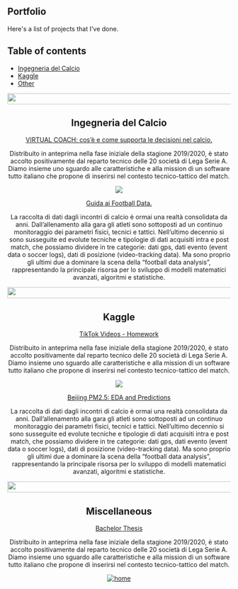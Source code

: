 ## Portfolio
Here's a list of projects that I've done.

## Table of contents
* [Ingegneria del Calcio](#ingegneria-del-calcio)
* [Kaggle](#kaggle)
* [Other](#other)


<div align="center">
  <img src="https://www.equity.org.uk/media/5785/purple-rectangle.png?anchor=center&mode=crop&width=1200&height=475&rnd=132798207810000000" width="1200" height="25" style="padding:0">
  
  <h2> Ingegneria del Calcio </h2>
  
  <a href="https://ingegneriadelcalcio.com/virtual-coach-cose-e-come-supporta-le-decisioni-nel-calcio"> VIRTUAL COACH: cos’è e come supporta le decisioni nel calcio. </a>
  <p> Distribuito in anteprima nella fase iniziale della stagione 2019/2020, è stato accolto positivamente dal reparto tecnico delle 20 società di Lega Serie A. Diamo insieme uno sguardo alle caratteristiche e alla mission di un software tutto italiano che propone di inserirsi nel contesto tecnico-tattico del match.
  </p>
  
  <img src="https://cdn-icons-png.flaticon.com/16/1783/1783356.png">
  
  <a href="https://ingegneriadelcalcio.com/guida-ai-football-data/"> Guida ai Football Data. </a>
  <p> La raccolta di dati dagli incontri di calcio è ormai una realtà consolidata da anni. Dall’allenamento alla gara gli atleti sono sottoposti ad un continuo monitoraggio dei parametri fisici, tecnici e tattici. Nell’ultimo decennio si sono susseguite ed evolute tecniche e tipologie di dati acquisiti intra e post match, che possiamo dividere in tre categorie: dati gps, dati evento (event data o soccer logs), dati di posizione (video-tracking data). Ma sono proprio gli ultimi due a dominare la scena della “football data analysis”, rappresentando la principale risorsa per lo sviluppo di modelli matematici avanzati, algoritmi e statistiche.
  </p>
  
  
<img src="https://www.equity.org.uk/media/5785/purple-rectangle.png?anchor=center&mode=crop&width=1200&height=475&rnd=132798207810000000" width="1200" height="25" style="padding:0">
  

  <h2> Kaggle </h2>
  
  <a href="https://www.kaggle.com/lorenzotarcinale/tiktokvideo-homework"> TikTok Videos - Homework </a>
  <p> Distribuito in anteprima nella fase iniziale della stagione 2019/2020, è stato accolto positivamente dal reparto tecnico delle 20 società di Lega Serie A. Diamo insieme uno sguardo alle caratteristiche e alla mission di un software tutto italiano che propone di inserirsi nel contesto tecnico-tattico del match.
  </p>
  
  <img src="https://cdn-icons-png.flaticon.com/16/1783/1783356.png">
  
  <a href="https://www.kaggle.com/lorenzotarcinale/beijing-pm2-5-eda-and-predictions"> Beijing PM2.5: EDA and Predictions </a>
  <p> La raccolta di dati dagli incontri di calcio è ormai una realtà consolidata da anni. Dall’allenamento alla gara gli atleti sono sottoposti ad un continuo monitoraggio dei parametri fisici, tecnici e tattici. Nell’ultimo decennio si sono susseguite ed evolute tecniche e tipologie di dati acquisiti intra e post match, che possiamo dividere in tre categorie: dati gps, dati evento (event data o soccer logs), dati di posizione (video-tracking data). Ma sono proprio gli ultimi due a dominare la scena della “football data analysis”, rappresentando la principale risorsa per lo sviluppo di modelli matematici avanzati, algoritmi e statistiche.
  </p>
  

  <img src="https://www.equity.org.uk/media/5785/purple-rectangle.png?anchor=center&mode=crop&width=1200&height=475&rnd=132798207810000000" width="1200" height="25" style="padding:0">
  
  <h2> Miscellaneous </h2>
  
  <a href="https://github.com/lorenzotrcnl/lorenzotrcnl/blob/main/bachelor_thesis.pdf"> Bachelor Thesis </a>
  <p> Distribuito in anteprima nella fase iniziale della stagione 2019/2020, è stato accolto positivamente dal reparto tecnico delle 20 società di Lega Serie A. Diamo insieme uno sguardo alle caratteristiche e alla mission di un software tutto italiano che propone di inserirsi nel contesto tecnico-tattico del match.
  </p>
  
</div>


<div align="center">
<a href="https://github.com/lorenzotrcnl" target="_blank">
<img src=https://shields.io/badge/home-white?style=for-the-badge alt=home style="margin-bottom: 5px;" />
</a>
</div>  
